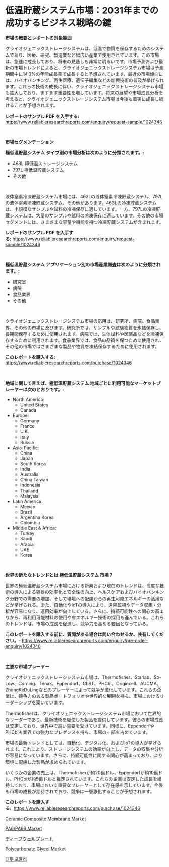 <p><h1>低温貯蔵システム市場：2031年までの成功するビジネス戦略の鍵</h1></p><p><strong>市場の概要とレポートの対象範囲</strong></p>
<p><p>クライオジェニックストレージシステムは、低温で物質を保存するためのシステムであり、医療、研究、製造業など幅広い産業で使用されています。この市場は、急速に成長しており、将来の見通しも非常に明るいです。市場予測および最新の市場トレンドによると、クライオジェニックストレージシステム市場は予測期間中に14.3%の年間成長率で成長すると予想されています。最近の市場傾向には、バイオバンキング、再生医療、遺伝子編集などの新興技術の普及が挙げられます。これらの技術の成長に伴い、クライオジェニックストレージシステム市場も拡大しており、ますます重要性を増しています。将来の展望や市場成長分析を考えると、クライオジェニックストレージシステム市場は今後も着実に成長し続けることが予想されます。</p></p>
<p><strong>レポートのサンプル PDF を入手する:</strong> <a href="https://www.reliableresearchreports.com/enquiry/request-sample/1024346">https://www.reliableresearchreports.com/enquiry/request-sample/1024346</a></p>
<p>&nbsp;</p>
<p><strong>市場セグメンテーション</strong></p>
<p><strong>極低温貯蔵システム タイプ別の市場分析は次のように分類されます。:</strong></p>
<p><ul><li>463L 極低温ストレージシステム</li><li>797L 極低温貯蔵システム</li><li>その他</li></ul></p>
<p>&nbsp;</p>
<p><p>液体窒素冷凍貯蔵システム市場には、463Lの液体窒素冷凍貯蔵システム、797Lの液体窒素冷凍貯蔵システム、その他があります。463Lの冷凍貯蔵システムは、小規模なサンプルや試料の冷凍保存に適しています。一方、797Lの冷凍貯蔵システムは、大量のサンプルや試料の冷凍保存に適しています。その他の市場セグメントには、さまざまな容量や機能を持つ冷凍貯蔵システムが含まれます。</p></p>
<p><strong>レポートのサンプル PDF を入手する:</strong>&nbsp;<a href="https://www.reliableresearchreports.com/enquiry/request-sample/1024346">https://www.reliableresearchreports.com/enquiry/request-sample/1024346</a></p>
<p>&nbsp;</p>
<p><strong> 極低温貯蔵システム アプリケーション別の市場産業調査は次のように分類されます。:</strong></p>
<p><ul><li>研究室</li><li>病院</li><li>食品業界</li><li>その他</li></ul></p>
<p>&nbsp;</p>
<p><p>クライオジェニックストレージシステム市場の応用は、研究所、病院、食品業界、その他の市場に及びます。研究所では、サンプルや試験物質を氷結保存し、長期間保存するために使用されます。病院では、生体試料や医薬品などを冷凍保存するために利用されます。食品業界では、食品の品質を保つために使用され、その他の市場ではさまざまな製品や物資を凍結保存するために使用されます。</p></p>
<p><strong>このレポートを購入する:</strong>&nbsp; <a href="https://www.reliableresearchreports.com/purchase/1024346">https://www.reliableresearchreports.com/purchase/1024346</a></p>
<p>&nbsp;</p>
<p><strong>地域に関して言えば、極低温貯蔵システム 地域ごとに利用可能なマーケットプレーヤーは次のとおりです。:</strong></p>
<p><ul>
    <li>
        North America:
        <ul>
            <li>United States</li>
            <li>Canada</li>
        </ul>
    </li>
    <li>
        Europe:
        <ul>
            <li>Germany</li>
            <li>France</li>
            <li>U.K.</li>
            <li>Italy</li>
            <li>Russia</li>
        </ul>
    </li>
    <li>
        Asia-Pacific:
        <ul>
            <li>China</li>
            <li>Japan</li>
            <li>South Korea</li>
            <li>India</li>
            <li>Australia</li>
            <li>China Taiwan</li>
            <li>Indonesia</li>
            <li>Thailand</li>
            <li>Malaysia</li>
        </ul>
    </li>
    <li>
        Latin America:
        <ul>
            <li>Mexico</li>
            <li>Brazil</li>
            <li>Argentina Korea</li>
            <li>Colombia</li>
        </ul>
    </li>
    <li>
        Middle East & Africa:
        <ul>
            <li>Turkey</li>
            <li>Saudi</li>
            <li>Arabia</li>
            <li>UAE</li>
            <li>Korea</li>
        </ul>
    </li>
    </ul></p>
<p>&nbsp;</p>
<p><strong>世界の新たなトレンドとは 極低温貯蔵システム 市場？</strong></p>
<p><p>世界の極低温貯蔵システム市場における新興および現在のトレンドは、高度な技術の導入による容器の効率化と安全性の向上、ヘルスケアおよびバイオバンキング分野での需要の増加、そして環境への配慮からの再生可能エネルギーの活用などが挙げられる。また、自動化やIoTの導入により、遠隔監視やデータ収集・分析が容易になり、運用効率が向上している。さらに、持続可能性への関心の高まりから、再利用可能材料の使用や省エネルギー技術の採用も進んでいる。これらのトレンドは、市場の成長を促進し、競争力を高める要因となっている。</p></p>
<p><strong>このレポートを購入する前に、質問がある場合は問い合わせるか、共有してください。</strong>- <a href="https://www.reliableresearchreports.com/enquiry/pre-order-enquiry/1024346">https://www.reliableresearchreports.com/enquiry/pre-order-enquiry/1024346</a></p>
<p>&nbsp;</p>
<p><strong>主要な市場プレーヤー</strong></p>
<p><p>クライオジェニックストレージシステム市場は、Thermofisher、Starlab、So-Low、Corning、Tenak、Eppendorf、CLST、PHCbi、Origincell、AUCMA、ZhongKeDuLingなどのプレーヤーによって競争が激化しています。これらの企業は、競争力のある製品ポートフォリオや世界的な展開を持ち、市場におけるリーダーシップを築いています。</p><p>Thermofisherは、クライオジェニックストレージシステム市場において世界的なリーダーであり、最新技術を駆使した製品を提供しています。彼らの市場成長は安定しており、世界中で高い需要を受けています。同様に、EppendorfやPHCbiも業界での強力なプレゼンスを持ち、市場の一部を占めています。</p><p>市場の最新トレンドとしては、自動化、デジタル化、およびIoTの導入が挙げられます。これにより、ストレージシステムの効率が向上し、データの収集や分析が容易になっています。さらに、持続可能性に関する関心が高まっており、より環境に配慮した製品が求められています。</p><p>いくつかの企業の売上は、Thermofisherが約20億ドル、Eppendorfが約10億ドル、PHCbiが約5億ドルと推定されています。これらの企業は安定した成長を維持しており、市場において重要なプレーヤーとして存在感を示しています。今後も市場の成長が期待されており、競争は一層激化することが予想されます。</p></p>
<p><strong>このレポートを購入する:</strong>&nbsp;&nbsp;<a href="https://www.reliableresearchreports.com/purchase/1024346">https://www.reliableresearchreports.com/purchase/1024346</a></p>
<p><p><a href="https://github.com/dringals/Market-Research-Report-List-3/blob/main/ceramic-composite-membrane-market.md">Ceramic Composite Membrane Market</a></p><p><a href="https://issuu.com/reportprime-2/docs/pa6pa66-market-size-2030.pptx">PA6/PA66 Market</a></p><p><a href="https://github.com/sghwr779811674/Market-Research-Report-List-1/blob/main/78682791425.md">ディープウェルプレート</a></p><p><a href="https://github.com/lbird53714/Market-Research-Report-List-3/blob/main/polycarbonate-glycol-market.md">Polycarbonate Glycol Market</a></p><p><a href="https://github.com/vdhdwjyp90142/Market-Research-Report-List-1/blob/main/71371991027.md">대두 포뮬러</a></p></p>